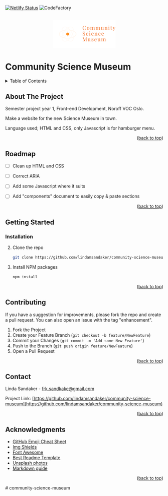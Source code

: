 <div id="top"></div>

[![Netlify Status](https://api.netlify.com/api/v1/badges/b90091bf-5a64-475d-ba8d-aa91a95700bb/deploy-status)](https://app.netlify.com/sites/squareeyes-c53e51/deploys)
![CodeFactory](https://img.shields.io/codefactor/grade/github/lindamsandaker/community-science-museum/main)

<!-- PROJECT LOGO -->
<br />
<div align="center">
<img src="images/logo-brandname-new.svg" alt="Logo" width="210" height="93" style="width: 200px; height: auto">
</div>


<!-- PROJECT TITLE -->
# Community Science Museum


<!-- TABLE OF CONTENTS -->
<details>
  <summary>Table of Contents</summary>
  <ol>
    <li>
      <a href="#about-the-project">About The Project</a>
    </li>
    <li><a href="#roadmap">Roadmap</a></li>
    <li>
      <a href="#getting-started">Getting Started</a>
      <ul>
        <li><a href="#installation">Installation</a></li>
      </ul>
    </li>
    <li><a href="#contributing">Contributing</a></li>
    <li><a href="#contact">Contact</a></li>
    <li><a href="#acknowledgments">Acknowledgments</a></li>
  </ol>
</details>


<!-- ABOUT THE PROJECT -->
## About The Project

Semester project year 1, Front-end Development, Noroff VOC Oslo.

Make a website for the new Science Museum in town.

Language used; HTML and CSS, only Javascript is for hamburger menu.


<p align="right">(<a href="#top">back to top</a>)</p>


<!-- ROADMAP -->
## Roadmap

- [ ] Clean up HTML and CSS
- [ ] Correct ARIA
- [ ] Add some Javascript where it suits
- [ ] Add "components" document to easily copy & paste sections


<p align="right">(<a href="#top">back to top</a>)</p>


<!-- GETTING STARTED -->
## Getting Started

### Installation

2. Clone the repo
   ```sh
   git clone https://github.com/lindamsandaker/community-science-museum.git
   ```
3. Install NPM packages
   ```sh
   npm install
   ```


<p align="right">(<a href="#top">back to top</a>)</p>


<!-- CONTRIBUTING -->
## Contributing

If you have a suggestion for improvements, please fork the repo and create a pull request.
You can also open an issue with the tag "enhancement".

1. Fork the Project
2. Create your Feature Branch (`git checkout -b feature/NewFeature`)
3. Commit your Changes (`git commit -m 'Add some New Feature'`)
4. Push to the Branch (`git push origin feature/NewFeature`)
5. Open a Pull Request


<p align="right">(<a href="#top">back to top</a>)</p>


<!-- CONTACT -->
## Contact

Linda Sandaker - frk.sandkake@gmail.com

Project Link: [https://github.com/lindamsandaker/community-science-museum](https://github.com/lindamsandaker/community-science-museum)


<p align="right">(<a href="#top">back to top</a>)</p>


<!-- ACKNOWLEDGMENTS -->
## Acknowledgments

* [GitHub Emoji Cheat Sheet](https://www.webpagefx.com/tools/emoji-cheat-sheet)
* [Img Shields](https://shields.io)
* [Font Awesome](https://fontawesome.com/)
* [Best Readme Template](https://github.com/othneildrew/Best-README-Template)
* [Unsplash photos](https://unsplash.com)
* [Markdown guide](https://www.markdownguide.org/basic-syntax/#reference-style-links)


<p align="right">(<a href="#top">back to top</a>)</p># community-science-museum